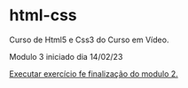 # html-css
 Curso de Html5 e Css3 do Curso em Vídeo.

 Modulo 3 iniciado dia 14/02/23

<a href="https://https://mauricioribas.github.io/html-css/android.html">Executar exercício fe finalização do modulo 2.</a>